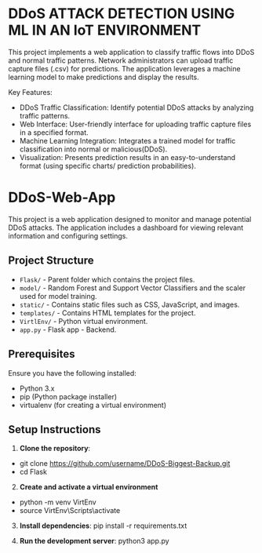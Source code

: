 # DDoS ATTACK DETECTION USING ML IN AN IoT ENVIRONMENT

This project implements a web application to classify traffic flows into DDoS and normal traffic patterns. Network administrators can upload traffic capture files (.csv) for predictions. The application leverages a machine learning model to make predictions and display the results.

Key Features:

- DDoS Traffic Classification: Identify potential DDoS attacks by analyzing traffic patterns.
- Web Interface: User-friendly interface for uploading traffic capture files in a specified format.
- Machine Learning Integration: Integrates a trained model for traffic classification into normal or malicious(DDoS).
- Visualization: Presents prediction results in an easy-to-understand format (using specific charts/ prediction probabilities).

# DDoS-Web-App

This project is a web application designed to monitor and manage potential DDoS attacks. The application includes a dashboard for viewing relevant information and configuring settings.

## Project Structure

- `Flask/` - Parent folder which contains the project files.
- `model/` - Random Forest and Support Vector Classifiers and the scaler used for model training.
- `static/` - Contains static files such as CSS, JavaScript, and images.
- `templates/` - Contains HTML templates for the project.
- `VirtlEnv/` - Python virtual environment.
- `app.py` - Flask app - Backend.

## Prerequisites

Ensure you have the following installed:

- Python 3.x
- pip (Python package installer)
- virtualenv (for creating a virtual environment)

## Setup Instructions

1. **Clone the repository**:

- git clone https://github.com/username/DDoS-Biggest-Backup.git
- cd Flask

2. **Create and activate a virtual environment**

- python -m venv VirtEnv
- source VirtEnv\Scripts\activate

3. **Install dependencies**:
   pip install -r requirements.txt

4. **Run the development server**:
   python3 app.py

